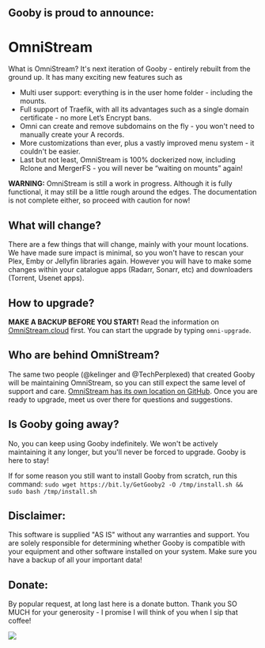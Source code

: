 ## Gooby is proud to announce:

# OmniStream

What is OmniStream? It's next iteration of Gooby - entirely rebuilt from the ground up. It has many exciting new features such as

* Multi user support: everything is in the user home folder - including the mounts.
* Full support of Traefik, with all its advantages such as a single domain certificate - no more Let’s Encrypt bans.
* Omni can create and remove subdomains on the fly - you won't need to manually create your A records.
* More customizations than ever, plus a vastly improved menu system - it couldn't be easier.
* Last but not least, OmniStream is 100% dockerized now, including Rclone and MergerFS - you will never be “waiting on mounts” again!

**WARNING:** OmniStream is still a work in progress. Although it is fully functional, it may still be a little rough around the edges. The documentation is not complete either, so proceed with caution for now!

## What will change?

There are a few things that will change, mainly with your mount locations. We have made sure impact is minimal, so you won't have to rescan your Plex, Emby or Jellyfin libraries again. However you will have to make some changes within your catalogue apps (Radarr, Sonarr, etc) and downloaders (Torrent, Usenet apps).

## How to upgrade?

**MAKE A BACKUP BEFORE YOU START!** Read the information on [OmniStream.cloud](https://omnistream.cloud) first. You can start the upgrade by typing `omni-upgrade`. 

## Who are behind OmniStream?

The same two people (@kelinger and @TechPerplexed) that created Gooby will be maintaining OmniStream, so you can still expect the same level of support and care. [OmniStream has its own location on GitHub](https://github.com/kelinger/OmniStream). Once you are ready to upgrade, meet us over there for questions and suggestions.

## Is Gooby going away?

No, you can keep using Gooby indefinitely. We won't be actively maintaining it any longer, but you'll never be forced to upgrade. Gooby is here to stay!

If for some reason you still want to install Gooby from scratch, run this command:
`sudo wget https://bit.ly/GetGooby2 -O /tmp/install.sh && sudo bash /tmp/install.sh`

## Disclaimer:

This software is supplied "AS IS" without any warranties and support. You are solely responsible for determining whether Gooby is compatible with your equipment and other software installed on your system. Make sure you have a backup of all your important data!

## Donate:

By popular request, at long last here is a donate button. Thank you SO MUCH for your generosity - I promise I will think of you when I sip that coffee!

[![](https://www.paypalobjects.com/en_US/i/btn/btn_donateCC_LG.gif)](https://www.paypal.com/donate/?hosted_button_id=VRNLSU6P65FNJ)
